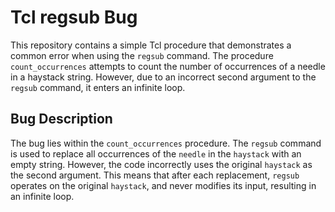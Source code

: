 # Tcl regsub Bug
This repository contains a simple Tcl procedure that demonstrates a common error when using the `regsub` command. The procedure `count_occurrences` attempts to count the number of occurrences of a needle in a haystack string. However, due to an incorrect second argument to the `regsub` command, it enters an infinite loop.

## Bug Description
The bug lies within the `count_occurrences` procedure. The `regsub` command is used to replace all occurrences of the `needle` in the `haystack` with an empty string.  However, the code incorrectly uses the original `haystack` as the second argument. This means that after each replacement, `regsub` operates on the original `haystack`, and never modifies its input, resulting in an infinite loop.